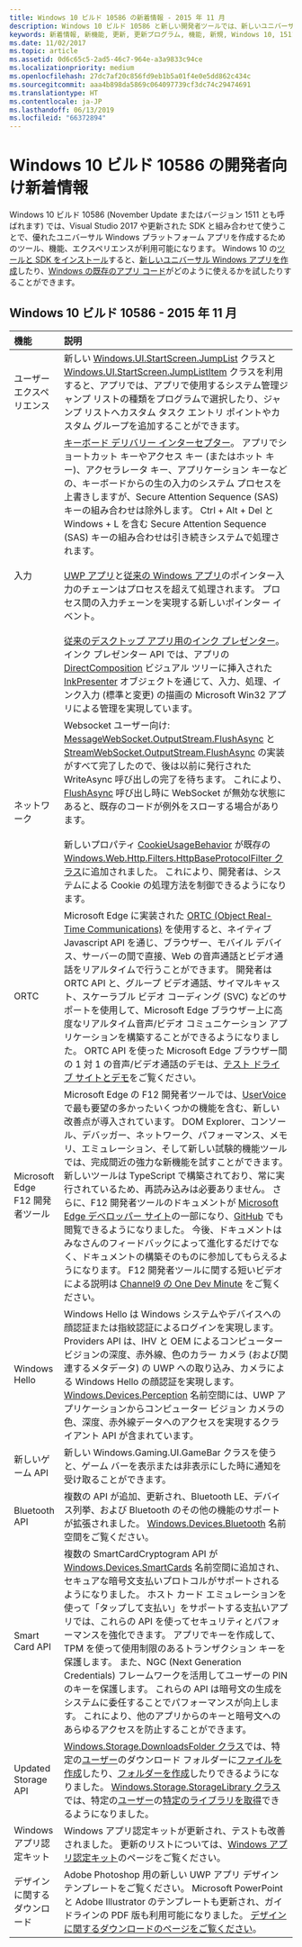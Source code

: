```yaml
---
title: Windows 10 ビルド 10586 の新着情報 - 2015 年 11 月
description: Windows 10 ビルド 10586 と新しい開発者ツールでは、新しいユニバーサル Windows プラットフォームによって強化されたツール、機能、エクスペリエンスを利用できます。
keywords: 新着情報, 新機能, 更新, 更新プログラム, 機能, 新規, Windows 10, 1511, 11 月, 10586
ms.date: 11/02/2017
ms.topic: article
ms.assetid: 0d6c65c5-2ad5-46c7-964e-a3a9833c94ce
ms.localizationpriority: medium
ms.openlocfilehash: 27dc7af20c856fd9eb1b5a01f4e0e5dd862c434c
ms.sourcegitcommit: aaa4b898da5869c064097739cf3dc74c29474691
ms.translationtype: HT
ms.contentlocale: ja-JP
ms.lasthandoff: 06/13/2019
ms.locfileid: "66372894"
---
```

# <a name="whats-new-in-windows-10-for-developers-build-10586"></a>Windows 10 ビルド 10586 の開発者向け新着情報

Windows 10 ビルド 10586 (November Update またはバージョン 1511 とも呼ばれます) では、Visual Studio 2017 や更新された SDK と組み合わせて使うことで、優れたユニバーサル Windows プラットフォーム アプリを作成するためのツール、機能、エクスペリエンスが利用可能になります。 Windows 10 の[ツールと SDK をインストール](https://go.microsoft.com/fwlink/?LinkId=821431)すると、[新しいユニバーサル Windows アプリを作成](../get-started/create-uwp-apps.md)したり、[Windows の既存のアプリ コード](../porting/index.md)がどのように使えるかを試したりすることができます。

## <a name="windows-10-build-10586---november-2015"></a>Windows 10 ビルド 10586 - 2015 年 11 月

機能 | 説明
 :---- | :----
 ユーザー エクスペリエンス | 新しい [Windows.UI.StartScreen.JumpList](https://docs.microsoft.com/uwp/api/windows.ui.startscreen) クラスと [Windows.UI.StartScreen.JumpListItem](https://docs.microsoft.com/uwp/api/windows.ui.startscreen) クラスを利用すると、アプリでは、アプリで使用するシステム管理ジャンプ リストの種類をプログラムで選択したり、ジャンプ リストへカスタム タスク エントリ ポイントやカスタム グループを追加することができます。
 入力 | [キーボード デリバリー インターセプター](https://docs.microsoft.com/uwp/api/windows.ui.input.keyboarddeliveryinterceptor)。 アプリでショートカット キーやアクセス キー (またはホット キー)、アクセラレータ キー、アプリケーション キーなどの、キーボードからの生の入力のシステム プロセスを上書きしますが、Secure Attention Sequence (SAS) キーの組み合わせは除外します。 Ctrl + Alt + Del と Windows + L を含む Secure Attention Sequence (SAS) キーの組み合わせは引き続きシステムで処理されます。 <br /><br />[UWP アプリ](https://docs.microsoft.com/uwp/api/windows.ui.core.corewindow)と[従来の Windows アプリ](https://msdn.microsoft.com/library/windows/desktop/hh454903(v=vs.85).aspx)のポインター入力のチェーンはプロセスを超えて処理されます。 プロセス間の入力チェーンを実現する新しいポインター イベント。 <br /><br />[従来のデスクトップ アプリ用のインク プレゼンター](https://msdn.microsoft.com/library/windows/desktop/mt622165(v=vs.85).aspx)。 インク プレゼンター API では、アプリの [DirectComposition](https://msdn.microsoft.com/library/windows/desktop/hh437371(v=vs.85).aspx) ビジュアル ツリーに挿入された [InkPresenter](https://docs.microsoft.com/uwp/api/Windows.UI.Input.Inking.InkPresenter) オブジェクトを通じて、入力、処理、インク入力 (標準と変更) の描画の Microsoft Win32 アプリによる管理を実現しています。
ネットワーク | Websocket ユーザー向け: [MessageWebSocket.OutputStream.FlushAsync](https://docs.microsoft.com/uwp/api/windows.storage.streams.datawriter.flushasync) と [StreamWebSocket.OutputStream.FlushAsync](https://docs.microsoft.com/uwp/api/windows.storage.streams.datawriter.flushasync) の実装がすべて完了したので、後は以前に発行された WriteAsync 呼び出しの完了を待ちます。 これにより、[FlushAsync](https://docs.microsoft.com/uwp/api/windows.storage.streams.datawriter.flushasync) 呼び出し時に WebSocket が無効な状態にあると、既存のコードが例外をスローする場合があります。 <br /><br />新しいプロパティ [CookieUsageBehavior](https://docs.microsoft.com/uwp/api/windows.web.http.filters.httpbaseprotocolfilter) が既存の [Windows.Web.Http.Filters.HttpBaseProtocolFilter クラス](https://docs.microsoft.com/uwp/api/windows.web.http.filters.httpbaseprotocolfilter)に追加されました。 これにより、開発者は、システムによる Cookie の処理方法を制御できるようになります。
ORTC | Microsoft Edge に実装された [ORTC (Object Real-Time Communications)](https://msdn.microsoft.com/library/mt433097(v=vs.85).aspx) を使用すると、ネイティブ Javascript API を通じ、ブラウザー、モバイル デバイス、サーバーの間で直接、Web の音声通話とビデオ通話をリアルタイムで行うことができます。 開発者は ORTC API と、グループ ビデオ通話、サイマルキャスト、スケーラブル ビデオ コーディング (SVC) などのサポートを使用して、Microsoft Edge ブラウザー上に高度なリアルタイム音声/ビデオ コミュニケーション アプリケーションを構築することができるようになりました。 ORTC API を使った Microsoft Edge ブラウザー間の 1 対 1 の音声/ビデオ通話のデモは、[テスト ドライブ サイトとデモ](https://developer.microsoft.com/microsoft-edge/testdrive/demos/ortcdemo/)をご覧ください。
Microsoft Edge F12 開発者ツール | Microsoft Edge の F12 開発者ツールでは、[UserVoice](https://wpdev.uservoice.com/forums/257854-microsoft-edge-developer) で最も要望の多かったいくつかの機能を含む、新しい改善点が導入されています。 DOM Explorer、コンソール、デバッガー、ネットワーク、パフォーマンス、メモリ、エミュレーション、そして新しい試験的機能ツールでは、完成間近の強力な新機能を試すことができます。 新しいツールは TypeScript で構築されており、常に実行されているため、再読み込みは必要ありません。 さらに、F12 開発者ツールのドキュメントが [Microsoft Edge デベロッパー サイト](https://developer.microsoft.com/microsoft-edge/)の一部になり、[GitHub](https://github.com/MicrosoftEdge/MicrosoftEdge-Documentation) でも閲覧できるようになりました。 今後、ドキュメントはみなさんのフィードバックによって進化するだけでなく、ドキュメントの構築そのものに参加してもらえるようになります。 F12 開発者ツールに関する短いビデオによる説明は [Channel9 の One Dev Minute](https://channel9.msdn.com/Blogs/One-Dev-Minute/Microsoft-Edge-F12-tools) をご覧ください。
Windows Hello | Windows Hello は Windows システムやデバイスへの顔認証または指紋認証によるログインを実現します。 Providers API は、IHV と OEM によるコンピューター ビジョンの深度、赤外線、色のカラー カメラ (および関連するメタデータ) の UWP への取り込み、カメラによる Windows Hello の顔認証を実現します。 [Windows.Devices.Perception](https://docs.microsoft.com/uwp/api/windows.devices.perception) 名前空間には、UWP アプリケーションからコンピューター ビジョン カメラの色、深度、赤外線データへのアクセスを実現するクライアント API が含まれています。
新しいゲーム API | 新しい Windows.Gaming.UI.GameBar クラスを使うと、ゲーム バーを表示または非表示にした時に通知を受け取ることができます。
Bluetooth API | 複数の API が追加、更新され、Bluetooth LE、デバイス列挙、および Bluetooth のその他の機能のサポートが拡張されました。 [Windows.Devices.Bluetooth](https://docs.microsoft.com/uwp/api/windows.devices.bluetooth) 名前空間をご覧ください。
Smart Card API | 複数の SmartCardCryptogram API が [Windows.Devices.SmartCards](https://docs.microsoft.com/uwp/api/windows.devices.smartcards) 名前空間に追加され、セキュアな暗号文支払いプロトコルがサポートされるようになりました。 ホスト カード エミュレーションを使って「タップして支払い」をサポートする支払いアプリでは、これらの API を使ってセキュリティとパフォーマンスを強化できます。 アプリでキーを作成して、TPM を使って使用制限のあるトランザクション キーを保護します。 また、NGC (Next Generation Credentials) フレームワークを活用してユーザーの PIN のキーを保護します。 これらの API は暗号文の生成をシステムに委任することでパフォーマンスが向上します。 これにより、他のアプリからのキーと暗号文へのあらゆるアクセスを防止することができます。
Updated Storage API | [Windows.Storage.DownloadsFolder クラス](https://docs.microsoft.com/uwp/api/windows.storage.downloadsfolder)では、特定の[ユーザー](https://docs.microsoft.com/uwp/api/windows.system.user)のダウンロード フォルダーに[ファイルを作成](https://docs.microsoft.com/uwp/api/windows.storage.downloadsfolder.createfileforuserasync)したり、[フォルダーを作成](https://docs.microsoft.com/uwp/api/windows.storage.downloadsfolder.createfolderforuserasync)したりできるようになりました。 [Windows.Storage.StorageLibrary クラス](https://docs.microsoft.com/uwp/api/windows.storage.storagelibrary)では、特定の[ユーザー](https://docs.microsoft.com/uwp/api/windows.system.user)の[特定のライブラリを取得](https://docs.microsoft.com/uwp/api/windows.storage.storagelibrary.getlibraryforuserasync)できるようになりました。
Windows アプリ認定キット | Windows アプリ認定キットが更新され、テストも改善されました。 更新のリストについては、[Windows アプリ認定キット](https://developer.microsoft.com/windows/develop/app-certification-kit)のページをご覧ください。
デザインに関するダウンロード | Adobe Photoshop 用の新しい UWP アプリ デザイン テンプレートをご覧ください。 Microsoft PowerPoint と Adobe Illustrator のテンプレートも更新され、ガイドラインの PDF 版も利用可能になりました。 [デザインに関するダウンロードのページをご覧ください](https://developer.microsoft.com/windows/design/assets)。
